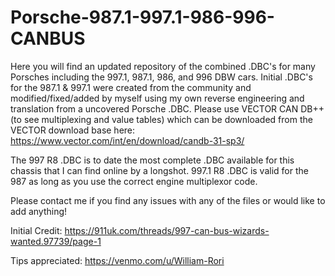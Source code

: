 # Porsche-987.1-997.1-986-996-CANBUS
Here you will find an updated repository of the combined .DBC's for many Porsches including the 997.1, 987.1, 986, and 996 DBW cars. 
Initial .DBC's for the 987.1 & 997.1 were created from the community and modified/fixed/added by myself using my own reverse engineering and translation from a uncovered Porsche .DBC. Please use VECTOR CAN DB++ (to see multiplexing and value tables) which can be downloaded from the VECTOR download base here: https://www.vector.com/int/en/download/candb-31-sp3/

The 997 R8 .DBC is to date the most complete .DBC available for this chassis that I can find online by a longshot. 997.1 R8 .DBC is valid for the 987 as long as you use the correct engine multiplexor code. 

Please contact me if you find any issues with any of the files or would like to add anything!

Initial Credit: https://911uk.com/threads/997-can-bus-wizards-wanted.97739/page-1

Tips appreciated: https://venmo.com/u/William-Rori
